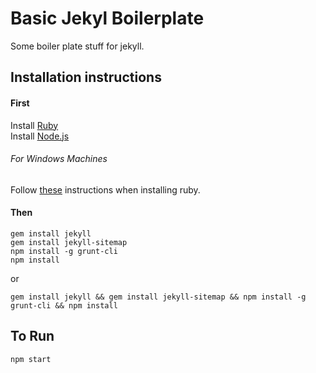 # Basic Jekyl Boilerplate

Some boiler plate stuff for jekyll.

## Installation instructions

#### First

Install [Ruby](https://www.ruby-lang.org/)  
Install [Node.js](https://nodejs.org/)

###### For Windows Machines

Follow [these](http://jekyll-windows.juthilo.com/) instructions when installing ruby.

#### Then
```
gem install jekyll
gem install jekyll-sitemap
npm install -g grunt-cli
npm install
```
or
```
gem install jekyll && gem install jekyll-sitemap && npm install -g grunt-cli && npm install
```

## To Run

```
npm start
```
